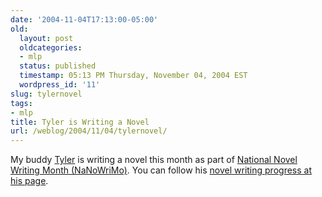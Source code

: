 ```yaml
---
date: '2004-11-04T17:13:00-05:00'
old:
  layout: post
  oldcategories:
  - mlp
  status: published
  timestamp: 05:13 PM Thursday, November 04, 2004 EST
  wordpress_id: '11'
slug: tylernovel
tags:
- mlp
title: Tyler is Writing a Novel
url: /weblog/2004/11/04/tylernovel/
---
```


My buddy [Tyler](http://www.tylerbutler.com/) is writing a novel
this month as part of [National Novel
Writing Month (NaNoWriMo)](http://www.nanowrimo.org/).  You can follow his [novel writing progress at his page](http://www.tylerbutler.com/index.php?topic=novel).
